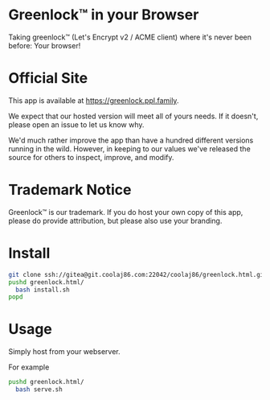 Greenlock&trade; in your Browser
=========================

Taking greenlock&trade; (Let's Encrypt v2 / ACME client) where it's never been before: Your browser!

Official Site
=============

This app is available at <https://greenlock.ppl.family>.

We expect that our hosted version will meet all of yours needs.
If it doesn't, please open an issue to let us know why.

We'd much rather improve the app than have a hundred different versions running in the wild.
However, in keeping to our values we've released the source for others to inspect, improve, and modify.

Trademark Notice
================

Greenlock&trade; is our trademark. If you do host your own copy of this app,
please do provide attribution, but please also use your branding.

Install
=======

```bash
git clone ssh://gitea@git.coolaj86.com:22042/coolaj86/greenlock.html.git
pushd greenlock.html/
  bash install.sh
popd
```

Usage
=====

Simply host from your webserver.

For example

```bash
pushd greenlock.html/
  bash serve.sh
```
